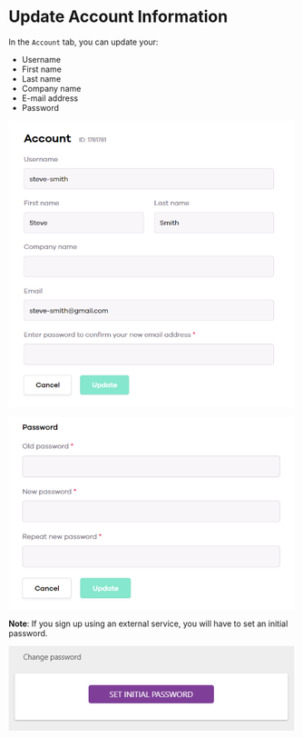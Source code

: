 # Update Account Information

In the <code>Account</code> tab, you can update your:

- Username
- First name
- Last name
- Company name
- E-mail address
- Password

<p><img src="/images/dashboard/account-management/change-account-info.png" alt="Change account information" class="width-60"/></p>

<p><img src="/images/dashboard/account-management/change-password.png" alt="Change account information" class="width-60"/></p>

**Note**: If you sign up using an external service, you will have to set an initial password.

<p><img src="/images/dashboard/account-management/set-initial-password.png" alt="Set initial password" class="width-60"/></p>
